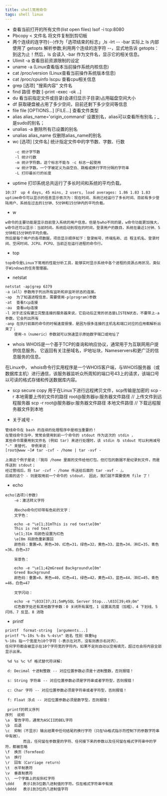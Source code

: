 ```yaml
---
title: shell常用命令
tags: shell linux
---
```

- 查看当前打开的所有文件(list open files)  lsof -i tcp:8080 
- Pbcopy < 文件名 将文件复制到剪切板
- 两个连续的连字符(--)作为「选项结束的标志」,ls -lrt -- -bar
  实际上 ls 内部使用了 getopts 解析参数;利用两个连续的连字符 --，显式地告诉 getopts：到这为止！然后，ls 会读入 -bar 作为文件名，显示它的相关信息。
- Ulimit -a  查看目前资源限制的设定
- uname -a (Linux查看版本当前操作系统内核信息)
- cat /proc/version (Linux查看当前操作系统版本信息)
- cat /proc/cpuinfo lscpu 查看cpu相关信息
- grep [选项] "搜索内容" 文件名
- find 路径 参数 [-print -exec -ok ..]
- du 看当前指定文件或目录(会递归显示子目录)占用磁盘空间大小
- df 获取硬盘被占用了多少空间，目前还剩下多少空间等信息
- file file [OPTIONS...] [FILE...] 查看文件类型
- alias   alias_name='origin_command' 设置别名，alias可以查看所有别名；_是sudo的别名；
- unalias -a 删除所有已设置的别名
- unalias alias_name 仅删除alias_name的别名
- wc [选项] [文件名] 统计指定文件中的字节数、字数、行数
   ``` 
    -c 统计字节数
    -l 统计行数
    -m 统计字符数。这个标志不能与 -c 标志一起使用
    -w 统计字数。一个字被定义为由空白、跳格或换行字符分隔的字符串
    -L 打印最长行的长度
    ```
- uptime  打印系统总共运行了多长时间和系统的平均负载。

```
10:37  up 4 days, 45 mins, 2 users, load averages: 1.86 1.83 1.83
uptime命令可以显示的信息显示依次为：现在时间、系统已经运行了多长时间、目前有多少登陆用户、系统在过去的1分钟、5分钟和15分钟内的平均负载。
```
- w

```
w命令的主要功能是显示目前登入系统的用户信息。但是与who不同的是，w命令功能更加强大，
w命令还可以显示：当前时间，系统启动到现在的时间，登录用户的数目，系统在最近1分钟、5分钟和15分钟的平均负载。
然后是每个用户的各项数据，项目显示顺序如下：登录帐号、终端名称、远 程主机名、登录时间、空闲时间、JCPU、PCPU、当前正在运行进程的命令行。
```
- top
```
top命令是Linux下常用的性能分析工具，能够实时显示系统中各个进程的资源占用状况，类似于Windows的任务管理器。
```
- netstat

```
netstat -ap|grep 6379
-a（all）参数用于列出所有监听和非监听状态的连接。
-ap  为了知道进程信息，需要使用-p(program)参数
-at  查看tcp连接 
-au  查看udp连接 
-l 对于还没有建立完整连接的服务器来说，它启动后正常的状态是LISTEN状态，不要带上-a参数，它会列出所有
-anp 在执行前面的命令的时候速度很慢，是因为很多连接的主机名和端口对应的应用都解析出来了；
    使用-n（numeric）参数就可以快速显示原始数字端口或地址了
```
- whois  WHOIS是一个基于TCP的查询和响应协议，通常用于为互联网用户提供信息服务。 
         它返回有关注册域名，IP地址块，Nameservers和更广泛的信息服务的信息。

在Linux中， whois命令行实用程序是一个WHOIS客户端，与WHOIS服务器（或数据库主机）进行通信，该服务器监听众所周知的端口号43上的请求，该端口号以可读的格式存储和传送数据库内容。
- scp secure copy 用于在Linux下进行远程拷贝文件，scp传输是加密的
  scp -r 本地需要上传的文件的路径 root@服务器ip:服务器文件路径 // 上传文件到远程服务器
  scp -r root@服务器ip:服务器文件路径 本地文件路径  // 下载远程服务器文件到本地
 
- 关于减号 - 

```
管线命令在 bash 的连续的处理程序中是相当重要的！
在管线命令当中，常常会使用到前一个命令的 stdout 作为这次的 stdin ， 
某些命令需要用到文件名 (例如 tar) 来进行处理时，该 stdin 与 stdout 可以利用减号 "-" 来替代， 举例来说：
[root@www ~]# tar -cvf - /home | tar -xvf -

上面这个例子是说：『我将 /home 里面的文件给他打包，但打包的数据不是纪录到文件，而是传送到 stdout； 
经过管线后，将 tar -cvf - /home 传送给后面的 tar -xvf - 』。
后面的这个 - 则是取用前一个命令的 stdout， 因此，我们就不需要使用 file 了！

```
- echo

```
echo(选项)(参数)
    -e：激活转义字符

    用echo命令打印带有色彩的文字：
    文字色：

    echo -e "\e[1;31mThis is red text\e[0m"
    This is red text
    \e[1;31m 将颜色设置为红色
    \e[0m 将颜色重新置回
    颜色码：重置=0，黑色=30，红色=31，绿色=32，黄色=33，蓝色=34，洋红=35，青色=36，白色=37

    背景色：

    echo -e "\e[1;42mGreed Background\e[0m"
    Greed Background
    颜色码：重置=0，黑色=40，红色=41，绿色=42，黄色=43，蓝色=44，洋红=45，青色=46，白色=47

    文字闪动：

    echo -e "\033[37;31;5mMySQL Server Stop...\033[39;49;0m"
    红色数字处还有其他数字参数：0 关闭所有属性、1 设置高亮度（加粗）、4 下划线、5 闪烁、7 反显、8 消隐 
```
- printf

```
printf  format-string  [arguments...]
printf "%-10s %-8s %-4s\n" 姓名 性别 体重kg  
%-10s 指一个宽度为10个字符（-表示左对齐，没有则表示右对齐），
任何字符都会被显示在10个字符宽的字符内，如果不足则自动以空格填充，超过也会将内容全部显示出来。
 
 %d %s %c %f 格式替代符详解:
 
 d: Decimal 十进制整数 -- 对应位置参数必须是十进制整数，否则报错！
 
 s: String 字符串 -- 对应位置参数必须是字符串或者字符型，否则报错！
 
 c: Char 字符 -- 对应位置参数必须是字符串或者字符型，否则报错！
 
 f: Float 浮点 -- 对应位置参数必须是数字型，否则报错！

 printf的转义序列
序列	说明
\a	警告字符，通常为ASCII的BEL字符
\b	后退
\c	抑制（不显示）输出结果中任何结尾的换行字符（只在%b格式指示符控制下的参数字符串中有效）， 
        而且，任何留在参数里的字符、任何接下来的参数以及任何留在格式字符串中的字符，都被忽略
\f	换页（formfeed）
\n	换行
\r	回车（Carriage return）
\t	水平制表符
\v	垂直制表符
\\	一个字面上的反斜杠字符
\ddd	表示1到3位数八进制值的字符。仅在格式字符串中有效
\0ddd	表示1到3位的八进制值字符
```